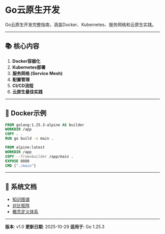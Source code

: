 # Go云原生开发

Go云原生开发完整指南，涵盖Docker、Kubernetes、服务网格和云原生实践。

---

## 📚 核心内容

1. **Docker容器化**
2. **Kubernetes部署**
3. **服务网格 (Service Mesh)**
4. **配置管理**
5. **CI/CD流程**
6. **云原生最佳实践**

---

## 🚀 Docker示例

```dockerfile
FROM golang:1.25.3-alpine AS builder
WORKDIR /app
COPY . .
RUN go build -o main .

FROM alpine:latest
WORKDIR /app
COPY --from=builder /app/main .
EXPOSE 8080
CMD ["./main"]
```

---

## 📖 系统文档

- [知识图谱](./00-知识图谱.md)
- [对比矩阵](./00-对比矩阵.md)
- [概念定义体系](./00-概念定义体系.md)

---

**版本**: v1.0
**更新日期**: 2025-10-29
**适用于**: Go 1.25.3

